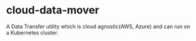 # cloud-data-mover
A Data Transfer utility which is cloud agnostic(AWS, Azure) and can run on a Kubernetes cluster.

